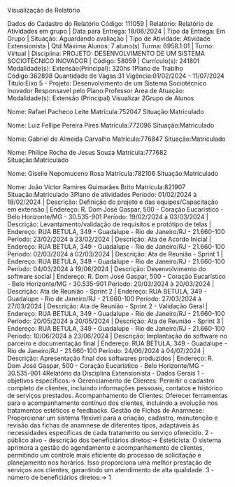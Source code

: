 Visualização de Relatório

Dados do Cadastro do Relatório
Código: 111059 | Relatório: Relatório de Atividades em grupo | Data para Entrega: 18/06/2024 | Tipo da Entrega: Em Grupo | Situação: Aguardando avaliação | Tipo de Atividade: Atividade Extensionista | Qtd Máxima Alunos: 7 aluno(s)
Turma: 6958.1.01 | Turno: Virtual | Disciplina: PROJETO: DESENVOLVIMENTO DE UM SISTEMA SOCIOTÉCNICO INOVADOR | Código: 58059 | Currículo(s): 241801 Modalidade(s): Extensão(Principal): 320hs
1Plano de Trablho
Código:362898
Quantidade de Vagas:31
Vigência:01/02/2024 - 11/07/2024
Titulo:Eixo 5 - Projeto: Desenvolvimento de um Sistema Sociotécnico Inovador
Responsavel pelo Plano:Professor
Area de Atuação:
Modalidade(s): Extensão (Principal)
Visualizar
2Grupo de Alunos

Nome: Rafael Pacheco Leite
Matrícula:752047
Situação:Matriculado

Nome: Luiz Fellipe Pereira Pires
Matrícula:772096
Situação:Matriculado

Nome: Gabriel de Almeida Carvalho
Matrícula:776847
Situação:Matriculado

Nome: Philipe Rocha de Jesus Souza
Matrícula:777682
Situação:Matriculado

Nome: Giselle Nepomuceno Rosa
Matrícula:782106
Situação:Matriculado

Nome: João Victor Ramires Guimarães Brito
Matrícula:821907
Situação:Matriculado
3Plano de atividades
Período: 01/02/2024 à 18/02/2024 | Descrição: Definição do projeto e das equipes/Capacitação em extensão | Endereço: R. Dom José Gaspar, 500 - Coração Eucarístico - Belo Horizonte/MG - 30.535-901
Período: 19/02/2024 à 03/03/2024 | Descrição: Levantamento/validação de requisitos e protótipo de telas | Endereço: RUA BETULA, 349 - Guadalupe - Rio de Janeiro/RJ - 21.660-100
Período: 23/02/2024 à 23/02/2024 | Descrição: Ata de Acordo Inicial | Endereço: RUA BETULA, 349 - Guadalupe - Rio de Janeiro/RJ - 21.660-100
Período: 02/03/2024 à 02/03/2024 | Descrição: Ata de Reunião - Sprint 1 | Endereço: RUA BETULA, 349 - Guadalupe - Rio de Janeiro/RJ - 21.660-100
Período: 04/03/2024 à 19/06/2024 | Descrição: Desenvolvimento do software social | Endereço: R. Dom José Gaspar, 500 - Coração Eucarístico - Belo Horizonte/MG - 30.535-901
Período: 20/03/2024 à 20/03/2024 | Descrição: Ata de Reunião - Sprint 2 | Endereço: RUA BETULA, 349 - Guadalupe - Rio de Janeiro/RJ - 21.660-100
Período: 27/03/2024 à 27/03/2024 | Descrição: Ata de Reunião - Sprint 2 - Validação Geral | Endereço: RUA BETULA, 349 - Guadalupe - Rio de Janeiro/RJ - 21.660-100
Período: 20/05/2024 à 20/05/2024 | Descrição: Ata de Reunião - Sprint 3 | Endereço: RUA BETULA, 349 - Guadalupe - Rio de Janeiro/RJ - 21.660-100
Período: 10/06/2024 à 23/06/2024 | Descrição: Implantação do software no parceiro e documentação final | Endereço: RUA BETULA, 349 - Guadalupe - Rio de Janeiro/RJ - 21.660-100
Período: 24/06/2024 à 04/07/2024 | Descrição: Apresentação final dos softwares produzidos | Endereço: R. Dom José Gaspar, 500 - Coração Eucarístico - Belo Horizonte/MG - 30.535-901
4Relatório da Disciplina Extensionista - Dados Gerais
1 - objetivos específicos:→ Gerenciamento de Clientes: Permitir o cadastro completo de clientes, incluindo informações pessoais, contatos e histórico de serviços prestados. Acompanhamento de Clientes: Oferecer ferramentas para o acompanhamento contínuo dos clientes, incluindo a evolução nos tratamentos estéticos e feedbacks. Gestão de Fichas de Anamnese: Proporcionar um sistema flexível para a criação, cadastro, manutenção e revisão das fichas de anamnese de diferentes tipos, adaptáveis às necessidades específicas de cada tratamento ou serviço oferecido.
2 - público alvo - descrição dos beneficiários diretos:→ Esteticista: O sistema aprimora a gestão do agendamento e acompanhamento de clientes, permitindo um controle mais eficiente do processo de solicitação e planejamento nos horários. Isso proporciona uma melhor prestação de serviços aos clientes, garantindo um atendimento de alta qualidade.
3 - número de beneficiários diretos:→ 1
